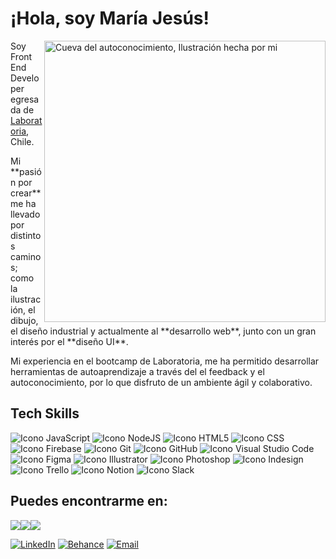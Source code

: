 <h1> ¡Hola, soy María Jesús! </h1>

<div>
<img src="Cueva del autoconocimiento.jpg" width="450px" alt = "Cueva del autoconocimiento, Ilustración hecha por mi" align = "right">

<p>
 Soy Front End Developer egresada de <a href = "https://www.laboratoria.la/" target="_blank">Laboratoria</a>, Chile. 
</p>
<p>
Mi **pasión por crear** me ha llevado por distintos caminos; como la ilustración, el dibujo, el diseño industrial y actualmente al **desarrollo web**, junto con un gran interés por el **diseño UI**.  
</p>
<p>    
Mi experiencia en el bootcamp de Laboratoria, me ha permitido desarrollar herramientas de autoaprendizaje a través del el feedback y el autoconocimiento, por lo que disfruto de un ambiente ágil y colaborativo.
</p> 
</div>
  
<div> 
<h2> Tech Skills </h2>
</div>       
       
![Icono JavaScript](https://img.icons8.com/color/50/ffffff/javascript--v1.png "JavaScript")                 ![Icono NodeJS](https://img.icons8.com/windows/50/ffffff/nodejs.png "NodeJS")               ![Icono HTML5](https://img.icons8.com/color/50/ffffff/html-5--v1.png "HTML5")               ![Icono CSS](https://img.icons8.com/color/50/ffffff/css3.png "CSS")               ![Icono Firebase](https://img.icons8.com/color/50/ffffff/firebase.png "Firebase")               ![Icono Git](https://img.icons8.com/color/50/ffffff/git.png "Git")               ![Icono GitHub](https://img.icons8.com/ios-glyphs/50/ffffff/github.png "GitHub")               ![Icono Visual Studio Code](https://img.icons8.com/color/50/ffffff/visual-studio-code-2019.png "Visual Studio Code")               ![Icono Figma](https://img.icons8.com/color/50/ffffff/figma--v1.png "Figma")               ![Icono Illustrator](https://img.icons8.com/color/50/000000/adobe-illustrator--v1.png "Illustrator")               ![Icono Photoshop](https://img.icons8.com/color/50/000000/adobe-photoshop--v1.png "Photoshop")               ![Icono Indesign](https://img.icons8.com/color/50/000000/adobe-indesign--v1.png "Indesign")               ![Icono Trello](https://img.icons8.com/color/50/000000/trello.png "Trello")               ![Icono Notion](https://img.icons8.com/material-outlined/50/FFFFFF/notion--v1.png "Notion")               ![Icono Slack](https://img.icons8.com/color/50/000000/slack-new.png "Slack")






<!--
<div>
<img src="https://img.icons8.com/color/48/ffffff/javascript--v1.png">
<p>JavaScript</p>
</div>
-->

<h2> Puedes encontrarme en: </h2> 

<div style = "display: flex; flex-direction: row">
<a href = "https://www.linkedin.com/in/majesuso/" target="_blank"><img src = "https://img.icons8.com/ios-filled/50/ffffff/linkedin.png"></a>
<a href = "https://www.behance.net/majesusop8943?tracking_source=search_users%7Cmaria%20jesus%20oliva" target="_blank"><img src = "https://img.icons8.com/ios-filled/50/ffffff/behance.png"></a>
<a href = "mailto:majesus.op@gmail.com" target="_blank"><img src = "https://img.icons8.com/ios-filled/50/ffffff/secured-letter--v1.png"></a>
</div>


[![LinkedIn][1.2]][1] [![Behance][2.2]][2] [![Email][3.2]][3]

<!-- Icons -->
<!-- https://img.icons8.com/metro/40/ffffff/behance.png-->

[1.2]: https://img.icons8.com/ios-filled/50/ffffff/linkedin.png 
[2.2]: https://img.icons8.com/ios-filled/50/ffffff/behance.png 
[3.2]: https://img.icons8.com/ios-filled/50/ffffff/secured-letter--v1.png

<!-- Links to your social media accounts -->

[1]: https://www.linkedin.com/in/majesuso/
[2]: https://www.behance.net/majesusop8943?tracking_source=search_users%7Cmaria%20jesus%20oliva
[3]: mailto:majesus.op@gmail.com


<!--



**majesuso/majesuso** is a ✨ _special_ ✨ repository because its `README.md` (this file) appears on your GitHub profile.

Here are some ideas to get you started:

- 🔭 I’m currently working on ...
- 🌱 I’m currently learning ...
- 👯 I’m looking to collaborate on ...
- 🤔 I’m looking for help with ...
- 💬 Ask me about ...
- 📫 How to reach me: ...
- 😄 Pronouns: ...
- ⚡ Fun fact: ...
-->
